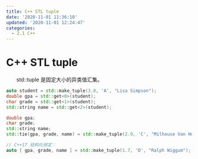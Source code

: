 ```yaml
---
title: C++ STL tuple
date: '2020-11-01 11:36:10'
updated: '2020-11-01 12:24:47'
categories:
  - 2.1 C++
---
```

# C++ STL tuple

　　std::tuple 是固定大小的异类值汇集。

```cpp
auto student = std::make_tuple(3.8, 'A', "Lisa Simpson");
double gpa = std::get<0>(student);
char grade = std::get<1>(student);
std::string name = std::get<2>(student);
```

```cpp
double gpa;
char grade;
std::string name;
std::tie(gpa, grade, name) = std::make_tuple(2.9, 'C', "Milhouse Van Houten");
```

```cpp
// C++17 结构化绑定：
auto [ gpa, grade, name ] = std::make_tuple(1.7, 'D', "Ralph Wiggum");
```
